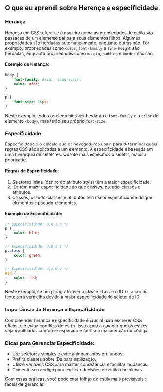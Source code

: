 ## O que eu aprendi sobre Herença e especificidade 
### Herança

Herança em CSS refere-se à maneira como as propriedades de estilo são passadas de um elemento pai para seus elementos filhos. Algumas propriedades são herdadas automaticamente, enquanto outras não. Por exemplo, propriedades como `color`, `font-family` e `line-height` são herdadas, enquanto propriedades como `margin`, `padding` e `border` não são.

#### Exemplo de Herança:
```css
body {
    font-family: Arial, sans-serif;
    color: #333;
}

p {
    font-size: 16px;
}
```
Neste exemplo, todos os elementos `<p>` herdarão a `font-family` e a `color` do elemento `<body>`, mas terão seu próprio `font-size`.

### Especificidade

Especificidade é o cálculo que os navegadores usam para determinar quais regras CSS são aplicadas a um elemento. A especificidade é baseada em uma hierarquia de seletores. Quanto mais específico o seletor, maior a prioridade.

#### Regras de Especificidade:
1. Seletores inline (dentro do atributo style) têm a maior especificidade.
2. IDs têm maior especificidade do que classes, pseudo-classes e atributos.
3. Classes, pseudo-classes e atributos têm maior especificidade do que elementos e pseudo-elementos.

#### Exemplo de Especificidade:
```css
/* Especificidade: 0,0,1,0 */
p {
    color: blue;
}

/* Especificidade: 0,0,1,1 */
p.class {
    color: green;
}

/* Especificidade: 0,1,0,0 */
#id {
    color: red;
}
```
Neste exemplo, se um parágrafo tiver a classe `class` e o ID `id`, a cor do texto será vermelha devido à maior especificidade do seletor de ID.

### Importância da Herança e Especificidade

Compreender herança e especificidade é crucial para escrever CSS eficiente e evitar conflitos de estilo. Isso ajuda a garantir que os estilos sejam aplicados conforme esperado e facilita a manutenção do código.

### Dicas para Gerenciar Especificidade:
- Use seletores simples e evite aninhamentos profundos.
- Prefira classes sobre IDs para estilização.
- Utilize variáveis CSS para manter consistência e facilitar mudanças.
- Comente seu código para explicar decisões de estilo complexas.

Com essas práticas, você pode criar folhas de estilo mais previsíveis e fáceis de gerenciar.